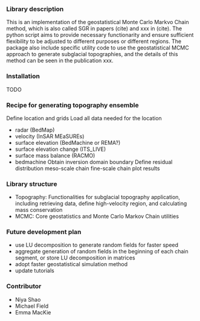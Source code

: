 ### Library description
This is an implementation of the geostatistical Monte Carlo Markvo Chain method, which is also called SGR in papers (cite) and xxx in (cite). The python script aims to provide necessary functionarity and ensure sufficient flexibility to be adjusted to different purposes or different regions. The package also include specific utility code to use the geostatistical MCMC approach to generate subglacial topographies, and the details of this method can be seen in the publication xxx. 

### Installation
TODO

### Recipe for generating topography ensemble
Define location and grids
Load all data needed for the location
- radar (BedMap)
- velocity (InSAR MEaSUREs)
- surface elevation (BedMachine or REMA?)
- surface elevation change (ITS_LIVE)
- surface mass balance (RACMO)
- bedmachine
Obtain inversion domain boundary
Define residual distribution
meso-scale chain
fine-scale chain
plot results

### Library structure
- Topography: Functionalities for subglacial topography application, including retrieving data, define high-velocity region, and calculating mass conservation
- MCMC: Core geostatistics and Monte Carlo Markov Chain utilities
		
### Future development plan
- use LU decomposition to generate random fields for faster speed
- aggregate generation of random fields in the beginning of each chain segment, or store LU decomposition in matrices
- adopt faster geostatistical simulation method
- update tutorials

### Contributor
- Niya Shao
- Michael Field
- Emma MacKie
